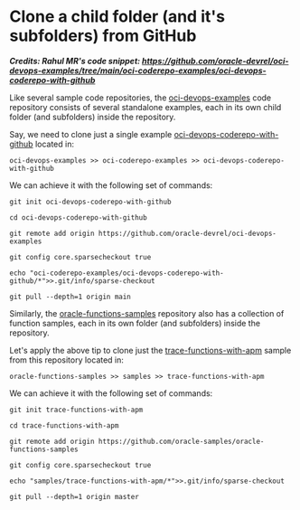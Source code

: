 # Clone a child folder (and it's subfolders) from GitHub

***Credits: Rahul MR's code snippet:
https://github.com/oracle-devrel/oci-devops-examples/tree/main/oci-coderepo-examples/oci-devops-coderepo-with-github***


Like several sample code repositories, the [oci-devops-examples](https://github.com/oracle-devrel/oci-devops-examples) code repository consists of several standalone examples, each in its own child folder (and subfolders) inside the repository. 

Say, we need to clone just a single example [oci-devops-coderepo-with-github](https://github.com/oracle-devrel/oci-devops-examples/tree/main/oci-coderepo-examples/oci-devops-coderepo-with-github) located in:
```
oci-devops-examples >> oci-coderepo-examples >> oci-devops-coderepo-with-github
```

We can achieve it with the following set of commands:

``` shell
git init oci-devops-coderepo-with-github

cd oci-devops-coderepo-with-github

git remote add origin https://github.com/oracle-devrel/oci-devops-examples

git config core.sparsecheckout true

echo "oci-coderepo-examples/oci-devops-coderepo-with-github/*">>.git/info/sparse-checkout

git pull --depth=1 origin main
```

Similarly, the [oracle-functions-samples](https://github.com/oracle-samples/oracle-functions-samples) repository also has a collection of function samples, each in its own folder (and subfolders) inside the repository. 

Let's apply the above tip to clone just the [trace-functions-with-apm](https://github.com/oracle-samples/oracle-functions-samples/tree/master/samples/trace-functions-with-apm) sample from this repository located in:

```
oracle-functions-samples >> samples >> trace-functions-with-apm
```

We can achieve it with the following set of commands:

``` shell
git init trace-functions-with-apm

cd trace-functions-with-apm

git remote add origin https://github.com/oracle-samples/oracle-functions-samples

git config core.sparsecheckout true

echo "samples/trace-functions-with-apm/*">>.git/info/sparse-checkout

git pull --depth=1 origin master
```